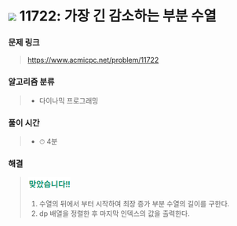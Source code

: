 # <img src="https://static.solved.ac/tier_small/9.svg" width=30> 11722: 가장 긴 감소하는 부분 수열 

### 문제 링크
> https://www.acmicpc.net/problem/11722

### 알고리즘 분류
>- 다이나믹 프로그래밍

### 풀이 시간
>- ⏱ 4분

### 해결
> ![good](../../../Img/good.png)
>1. 수열의 뒤에서 부터 시작하여 최장 증가 부분 수열의 길이를 구한다.
>2. dp 배열을 정렬한 후 마지막 인덱스의 값을 출력한다.
